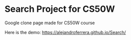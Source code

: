 # Search Project for CS50W

Google clone page made for CS50W course 

Here is the demo: https://alejandroferrera.github.io/Search/


